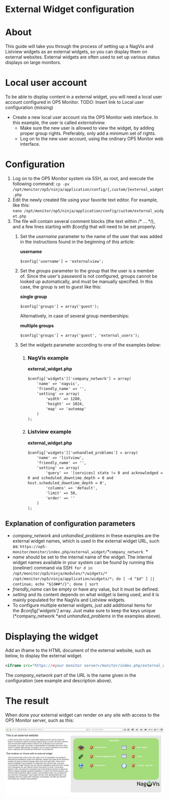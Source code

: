 # External Widget configuration

# About

This guide will take you through the process of setting up a NagVis and Listview widgets as an external widgets, so you can display them on external websites. External widgets are often used to set up various status displays on large monitors.

# Local user account

To be able to display content in a external widget, you will need a local user account configured in OP5 Monitor. TODO: Insert link to Local user configuration (missing)

- Create a new local user account via the OP5 Monitor web interface. In this example, the user is called *externalview.*
  - Make sure the new user is allowed to view the widget, by adding proper group rights. Preferably, only add a minimum set of rights.
  - Log on to the new user account, using the ordinary OP5 Monitor web interface.

# Configuration

1. Log on to the OP5 Monitor system via SSH, as root, and execute the following command:
    `cp -pv /opt/monitor/op5/ninja/application/config/{,custom/}external_widget.php `
2. Edit the newly created file using your favorite text editor. For example, like this:
    `nano /opt/monitor/op5/ninja/application/config/custom/external_widget.php `
3. The file will contain several comment blocks (the text within /\* ... \*/), and a few lines starting with *\$config* that will need to be set properly.
    1.  Set the *username* parameter to the name of the user that was added in the instructions found in the beginning of this article:

        **username**

        ``` {.php data-syntaxhighlighter-params="brush: php; gutter: false; theme: Confluence" data-theme="Confluence" style="brush: php; gutter: false; theme: Confluence"}
        $config['username'] = 'externalview';
        ```

    2.  Set the *groups* parameter to the group that the user is a member of. Since the user's password is not configured, groups cannot be looked up automatically, and must be manually specified. In this case, the group is set to *guest* like this:

        **single group**

        ``` {.php data-syntaxhighlighter-params="brush: php; gutter: false; theme: Confluence" data-theme="Confluence" style="brush: php; gutter: false; theme: Confluence"}
        $config['groups'] = array('guest');
        ```

        Alternatively, in case of several group memberships:

        **multiple groups**

        ``` {.php data-syntaxhighlighter-params="brush: php; gutter: false; theme: Confluence" data-theme="Confluence" style="brush: php; gutter: false; theme: Confluence"}
        $config['groups'] = array('guest', 'external_users');
        ```

    3.  Set the *widgets* parameter according to one of the examples below:
        1.  ### NagVis example

            **external\_widget.php**

            ``` {.php data-syntaxhighlighter-params="brush: php; gutter: false; theme: Confluence" data-theme="Confluence" style="brush: php; gutter: false; theme: Confluence"}
            $config['widgets']['company_network'] = array(
                'name' => 'nagvis',
                'friendly_name' => '',
                'setting' => array(
                    'width' => 1280,
                    'height' => 1024,
                    'map' => 'automap'
                )
            );
            ```

        2.  ### Listview example

            **external\_widget.php**

            ``` {.php data-syntaxhighlighter-params="brush: php; gutter: false; theme: Confluence" data-theme="Confluence" style="brush: php; gutter: false; theme: Confluence"}
            $config['widgets']['unhandled_problems'] = array(
                'name' => 'listview',
                'friendly_name' => '',
                'setting' => array(
                    'query' => '[services] state != 0 and acknowledged = 0 and scheduled_downtime_depth = 0 and host.scheduled_downtime_depth = 0',
                    'columns' => 'default',
                    'limit' => 50,
                    'order' => ''
                )
            );
            ```

## Explanation of configuration parameters

- *company\_network* and *unhandled\_problems* in these examples are the external widget names, which is used in the external widget URL, such as:
    `https://op5-monitor/monitor/index.php/external_widget/`*`company_network`
     *
- *name* should be set to the internal name of the widget. The internal widget names available in your system can be found by running this (oneliner) command via SSH:
    `for d in /opt/monitor/op5/ninja/modules/*/widgets/* /opt/monitor/op5/ninja/application/widgets/*; do [ -d "$d" ] || continue; echo "${d##*/}"; done | sort `
- *friendly\_name* can be empty or have any value, but it must be defined.
- *setting* and its content depends on what widget is being used, and it is mainly populated for the NagVis and Listview widgets.
- To configure multiple external widgets, just add additional items for the *\$config['widgets']* array. Just make sure to keep the keys unique (*company\_network *and *unhandled\_problems* in the examples above).

# Displaying the widget

Add an iframe to the HTML document of the external website, such as below, to display the external widget.

``` {.xml data-syntaxhighlighter-params="brush: xml; gutter: false; theme: Confluence" data-theme="Confluence" style="brush: xml; gutter: false; theme: Confluence"}
<iframe src="https://<your monitor server>/monitor/index.php/external_widget/company_network" height="500px" frameborder=0 width="600px" scrolling='no'></iframe>
```

The *company\_network* part of the URL is the name given in the configuration (see example and description above).

# The result

When done your external widget can render on any site with access to the OP5 Monitor server, such as this:

![](attachments/688739/17269637.png)
